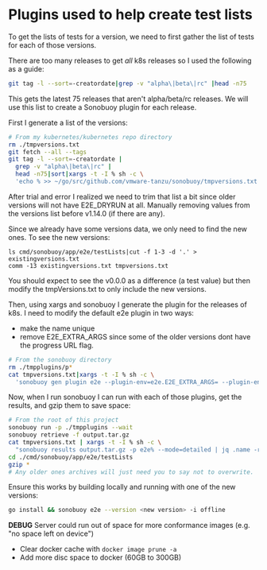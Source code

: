 # Plugins used to help create test lists

To get the lists of tests for a version, we need to first gather the list of tests for each of those versions.

There are too many releases to get _all_ k8s releases so I used the following as a guide:

```bash
git tag -l --sort=-creatordate|grep -v "alpha\|beta\|rc" |head -n75
```

This gets the latest 75 releases that aren't alpha/beta/rc releases. We will use this list
to create a Sonobuoy plugin for each release.

First I generate a list of the versions:
```bash
# From my kubernetes/kubernetes repo directory
rm ./tmpversions.txt
git fetch --all --tags
git tag -l --sort=-creatordate |
  grep -v "alpha\|beta\|rc" |
  head -n75|sort|xargs -t -I % sh -c \
  'echo % >> ~/go/src/github.com/vmware-tanzu/sonobuoy/tmpversions.txt'
```

After trial and error I realized we need to trim that list a bit since
older versions will not have E2E_DRYRUN at all. Manually removing values from the versions list
before v1.14.0 (if there are any).

Since we already have some versions data, we only need to find the new ones. To see the new versions:
```
ls cmd/sonobuoy/app/e2e/testLists|cut -f 1-3 -d '.' > existingversions.txt
comm -13 existingversions.txt tmpversions.txt 
```

You should expect to see the v0.0.0 as a difference (a test value) but then modify the tmpVersions.txt to only include the new versions.

Then, using xargs and sonobuoy I generate the plugin for the releases of k8s. I need to modify the default e2e plugin in two ways:
 - make the name unique
 - remove E2E_EXTRA_ARGS since some of the older versions dont have the progress URL flag.

```bash
# From the sonobuoy directory
rm ./tmpplugins/p*
cat tmpversions.txt|xargs -t -I % sh -c \
  'sonobuoy gen plugin e2e --plugin-env=e2e.E2E_EXTRA_ARGS= --plugin-env=e2e.E2E_DRYRUN=true --kubernetes-version=% | sed "s/plugin-name: e2e/plugin-name: e2e%/" > ./tmpplugins/p%.yaml'
```

Now, when I run sonobuoy I can run with each of those plugins, get the results, and gzip them to save space:

```bash
# From the root of this project
sonobuoy run -p ./tmpplugins --wait
sonobuoy retrieve -f output.tar.gz
cat tmpversions.txt | xargs -t -I % sh -c \
  "sonobuoy results output.tar.gz -p e2e% --mode=detailed | jq .name -r | sort > ./cmd/sonobuoy/app/e2e/testLists/%"  
cd ./cmd/sonobuoy/app/e2e/testLists
gzip *
# Any older ones archives will just need you to say not to overwrite.
```

Ensure this works by building locally and running with one of the new versions:

```bash
go install && sonobuoy e2e --version <new version> -i offline
```

**DEBUG**
Server could run out of space for more conformance images (e.g. "no space left on device")
 - Clear docker cache with `docker image prune -a`
 - Add more disc space to docker (60GB to 300GB)